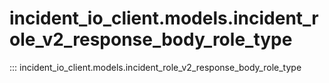 # incident_io_client.models.incident_role_v2_response_body_role_type

::: incident_io_client.models.incident_role_v2_response_body_role_type
